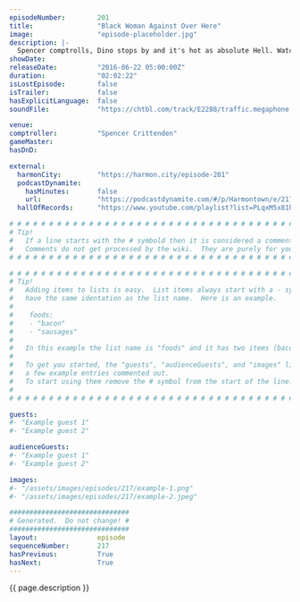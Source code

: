 ```yaml
---
episodeNumber:        201
title:                "Black Woman Against Over Here"
image:                "episode-placeholder.jpg"
description: |-
  Spencer comptrolls, Dino stops by and it's hot as absolute Hell. Watch the video at harmontown.com/live! Become a member and help grow the show! This episode is brought to you by Fullscreen–-get your free one-month trial at fullscreen.com/harmontown!
showDate:             
releaseDate:          "2016-06-22 05:00:00Z"
duration:             "02:02:22"
isLostEpisode:        false
isTrailer:            false
hasExplicitLanguage:  false
soundFile:            "https://chtbl.com/track/E2288/traffic.megaphone.fm/STA6654036124.mp3?updated=1560193507"

venue:                
comptroller:          "Spencer Crittenden"
gameMaster:           
hasDnD:               

external:
  harmonCity:         "https://harmon.city/episode-201"
  podcastDynamite:
    hasMinutes:       false
    url:              "https://podcastdynamite.com/#/p/Harmontown/e/217/201"
  hallOfRecords:      "https://www.youtube.com/playlist?list=PLqxM5x81hNOaHQ3S7CpiuijsfY3iKr1mo"

# # # # # # # # # # # # # # # # # # # # # # # # # # # # # # # # # # # # # # # # # # # # #
# Tip!
#   If a line starts with the # symbold then it is considered a comment.
#   Comments do not get processed by the wiki.  They are purely for your information.
# # # # # # # # # # # # # # # # # # # # # # # # # # # # # # # # # # # # # # # # # # # # #

# # # # # # # # # # # # # # # # # # # # # # # # # # # # # # # # # # # # # # # # # # # # #
# Tip!
#   Adding items to lists is easy.  List items always start with a - symbol and have
#   have the same identation as the list name.  Here is an example.
#
#    foods:
#    - "bacon"
#    - "sausages"
#
#   In this example the list name is "foods" and it has two items (bacon, and sausages).
#
#   To get you started, the "guests", "audienceGuests", and "images" lists below have
#   a few example entries commented out.
#   To start using them remove the # symbol from the start of the line.
#
# # # # # # # # # # # # # # # # # # # # # # # # # # # # # # # # # # # # # # # # # # # # #

guests:
#- "Example guest 1"
#- "Example guest 2"

audienceGuests:
#- "Example guest 1"
#- "Example guest 2"

images:
#- "/assets/images/episodes/217/example-1.png"
#- "/assets/images/episodes/217/example-2.jpeg"

##############################
# Generated.  Do not change! #
##############################
layout:               episode
sequenceNumber:       217
hasPrevious:          True
hasNext:              True
---
```


<!-- The episode description will be rendered here -->
{{ page.description }}

<!-- Add your content BELOW here -->
<!-- vvvvvvvvvvvvvvvvvvvvvvvvvvv -->




<!-- ^^^^^^^^^^^^^^^^^^^^^^^^^^^ -->
<!-- Add your content ABOVE here -->

<!-- The episode gallery will be rendered here -->